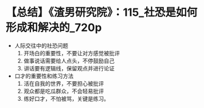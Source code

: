 # 【总结】《渣男研究院》：115_社恐是如何形成和解决的_720p

-   人际交往中的社恐问题
    1.  开场白的重要性，不要让对方感觉被批评
    2.  做事说话需要给人点头，不停鼓励自己
    3.  讲话要有逻辑线，保留观点并进行论证
-   口才的重要性和练习方法
    1.  活在自我的世界，不要担心被批评
    2.  观众都是吃瓜群众，不会轻易批评
    3.  练好口才，不怕被骂，关键是练习。